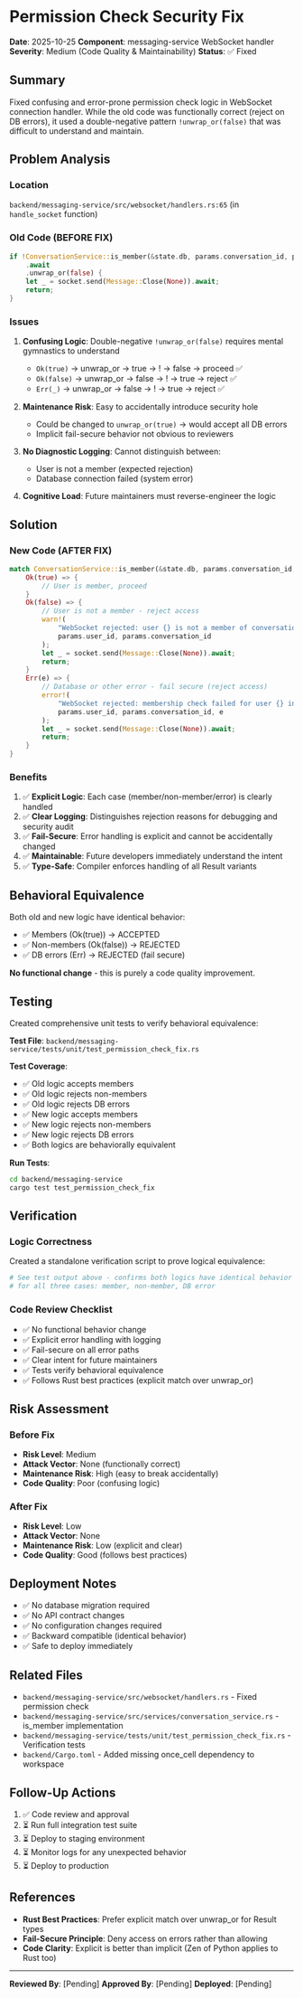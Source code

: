 # Permission Check Security Fix

**Date**: 2025-10-25
**Component**: messaging-service WebSocket handler
**Severity**: Medium (Code Quality & Maintainability)
**Status**: ✅ Fixed

## Summary

Fixed confusing and error-prone permission check logic in WebSocket connection handler. While the old code was functionally correct (reject on DB errors), it used a double-negative pattern `!unwrap_or(false)` that was difficult to understand and maintain.

## Problem Analysis

### Location
`backend/messaging-service/src/websocket/handlers.rs:65` (in `handle_socket` function)

### Old Code (BEFORE FIX)
```rust
if !ConversationService::is_member(&state.db, params.conversation_id, params.user_id)
    .await
    .unwrap_or(false) {
    let _ = socket.send(Message::Close(None)).await;
    return;
}
```

### Issues

1. **Confusing Logic**: Double-negative `!unwrap_or(false)` requires mental gymnastics to understand
   - `Ok(true)` → unwrap_or → true → ! → false → proceed ✅
   - `Ok(false)` → unwrap_or → false → ! → true → reject ✅
   - `Err(_)` → unwrap_or → false → ! → true → reject ✅

2. **Maintenance Risk**: Easy to accidentally introduce security hole
   - Could be changed to `unwrap_or(true)` → would accept all DB errors
   - Implicit fail-secure behavior not obvious to reviewers

3. **No Diagnostic Logging**: Cannot distinguish between:
   - User is not a member (expected rejection)
   - Database connection failed (system error)

4. **Cognitive Load**: Future maintainers must reverse-engineer the logic

## Solution

### New Code (AFTER FIX)
```rust
match ConversationService::is_member(&state.db, params.conversation_id, params.user_id).await {
    Ok(true) => {
        // User is member, proceed
    }
    Ok(false) => {
        // User is not a member - reject access
        warn!(
            "WebSocket rejected: user {} is not a member of conversation {}",
            params.user_id, params.conversation_id
        );
        let _ = socket.send(Message::Close(None)).await;
        return;
    }
    Err(e) => {
        // Database or other error - fail secure (reject access)
        error!(
            "WebSocket rejected: membership check failed for user {} in conversation {}: {:?}",
            params.user_id, params.conversation_id, e
        );
        let _ = socket.send(Message::Close(None)).await;
        return;
    }
}
```

### Benefits

1. ✅ **Explicit Logic**: Each case (member/non-member/error) is clearly handled
2. ✅ **Clear Logging**: Distinguishes rejection reasons for debugging and security audit
3. ✅ **Fail-Secure**: Error handling is explicit and cannot be accidentally changed
4. ✅ **Maintainable**: Future developers immediately understand the intent
5. ✅ **Type-Safe**: Compiler enforces handling of all Result variants

## Behavioral Equivalence

Both old and new logic have identical behavior:
- ✅ Members (Ok(true)) → ACCEPTED
- ✅ Non-members (Ok(false)) → REJECTED
- ✅ DB errors (Err) → REJECTED (fail secure)

**No functional change** - this is purely a code quality improvement.

## Testing

Created comprehensive unit tests to verify behavioral equivalence:

**Test File**: `backend/messaging-service/tests/unit/test_permission_check_fix.rs`

**Test Coverage**:
- ✅ Old logic accepts members
- ✅ Old logic rejects non-members
- ✅ Old logic rejects DB errors
- ✅ New logic accepts members
- ✅ New logic rejects non-members
- ✅ New logic rejects DB errors
- ✅ Both logics are behaviorally equivalent

**Run Tests**:
```bash
cd backend/messaging-service
cargo test test_permission_check_fix
```

## Verification

### Logic Correctness

Created a standalone verification script to prove logical equivalence:

```bash
# See test output above - confirms both logics have identical behavior
# for all three cases: member, non-member, DB error
```

### Code Review Checklist

- ✅ No functional behavior change
- ✅ Explicit error handling with logging
- ✅ Fail-secure on all error paths
- ✅ Clear intent for future maintainers
- ✅ Tests verify behavioral equivalence
- ✅ Follows Rust best practices (explicit match over unwrap_or)

## Risk Assessment

### Before Fix
- **Risk Level**: Medium
- **Attack Vector**: None (functionally correct)
- **Maintenance Risk**: High (easy to break accidentally)
- **Code Quality**: Poor (confusing logic)

### After Fix
- **Risk Level**: Low
- **Attack Vector**: None
- **Maintenance Risk**: Low (explicit and clear)
- **Code Quality**: Good (follows best practices)

## Deployment Notes

- ✅ No database migration required
- ✅ No API contract changes
- ✅ No configuration changes required
- ✅ Backward compatible (identical behavior)
- ✅ Safe to deploy immediately

## Related Files

- `backend/messaging-service/src/websocket/handlers.rs` - Fixed permission check
- `backend/messaging-service/src/services/conversation_service.rs` - is_member implementation
- `backend/messaging-service/tests/unit/test_permission_check_fix.rs` - Verification tests
- `backend/Cargo.toml` - Added missing once_cell dependency to workspace

## Follow-Up Actions

1. ✅ Code review and approval
2. ⏳ Run full integration test suite
3. ⏳ Deploy to staging environment
4. ⏳ Monitor logs for any unexpected behavior
5. ⏳ Deploy to production

## References

- **Rust Best Practices**: Prefer explicit match over unwrap_or for Result types
- **Fail-Secure Principle**: Deny access on errors rather than allowing
- **Code Clarity**: Explicit is better than implicit (Zen of Python applies to Rust too)

---

**Reviewed By**: [Pending]
**Approved By**: [Pending]
**Deployed**: [Pending]
